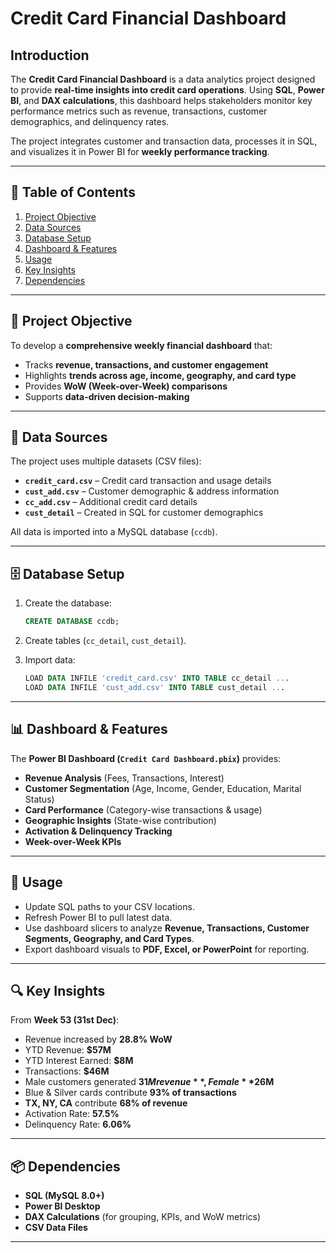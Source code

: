 
# Credit Card Financial Dashboard

## Introduction
The **Credit Card Financial Dashboard** is a data analytics project designed to provide **real-time insights into credit card operations**. Using **SQL**, **Power BI**, and **DAX calculations**, this dashboard helps stakeholders monitor key performance metrics such as revenue, transactions, customer demographics, and delinquency rates.  

The project integrates customer and transaction data, processes it in SQL, and visualizes it in Power BI for **weekly performance tracking**.  

---

## 📑 Table of Contents
1. [Project Objective](#project-objective)  
2. [Data Sources](#data-sources)  
3. [Database Setup](#database-setup)  
4. [Dashboard & Features](#dashboard--features)   
6. [Usage](#usage)  
7. [Key Insights](#key-insights)  
8. [Dependencies](#dependencies)  

---

## 🎯 Project Objective
To develop a **comprehensive weekly financial dashboard** that:  
- Tracks **revenue, transactions, and customer engagement**  
- Highlights **trends across age, income, geography, and card type**  
- Provides **WoW (Week-over-Week) comparisons**  
- Supports **data-driven decision-making**

---

## 📂 Data Sources
The project uses multiple datasets (CSV files):  
- **`credit_card.csv`** – Credit card transaction and usage details  
- **`cust_add.csv`** – Customer demographic & address information  
- **`cc_add.csv`** – Additional credit card details  
- **`cust_detail`** – Created in SQL for customer demographics  

All data is imported into a MySQL database (`ccdb`).  

---

## 🗄 Database Setup
1. Create the database:
   ```sql
   CREATE DATABASE ccdb;
   ```

2. Create tables (`cc_detail`, `cust_detail`).  

3. Import data:
   ```sql
   LOAD DATA INFILE 'credit_card.csv' INTO TABLE cc_detail ...
   LOAD DATA INFILE 'cust_add.csv' INTO TABLE cust_detail ...
   ```

---

## 📊 Dashboard & Features
The **Power BI Dashboard (`Credit Card Dashboard.pbix`)** provides:  
- **Revenue Analysis** (Fees, Transactions, Interest)  
- **Customer Segmentation** (Age, Income, Gender, Education, Marital Status)  
- **Card Performance** (Category-wise transactions & usage)  
- **Geographic Insights** (State-wise contribution)  
- **Activation & Delinquency Tracking**  
- **Week-over-Week KPIs**  


---

## 🚀 Usage
- Update SQL paths to your CSV locations.  
- Refresh Power BI to pull latest data.  
- Use dashboard slicers to analyze **Revenue, Transactions, Customer Segments, Geography, and Card Types**.  
- Export dashboard visuals to **PDF, Excel, or PowerPoint** for reporting.  

---

## 🔍 Key Insights
From **Week 53 (31st Dec)**:  
- Revenue increased by **28.8% WoW**  
- YTD Revenue: **$57M**  
- YTD Interest Earned: **$8M**  
- Transactions: **$46M**  
- Male customers generated **$31M revenue**, Female **$26M**  
- Blue & Silver cards contribute **93% of transactions**  
- **TX, NY, CA** contribute **68% of revenue**  
- Activation Rate: **57.5%**  
- Delinquency Rate: **6.06%**  

---

## 📦 Dependencies
- **SQL (MySQL 8.0+)**  
- **Power BI Desktop**  
- **DAX Calculations** (for grouping, KPIs, and WoW metrics)  
- **CSV Data Files**  

---
